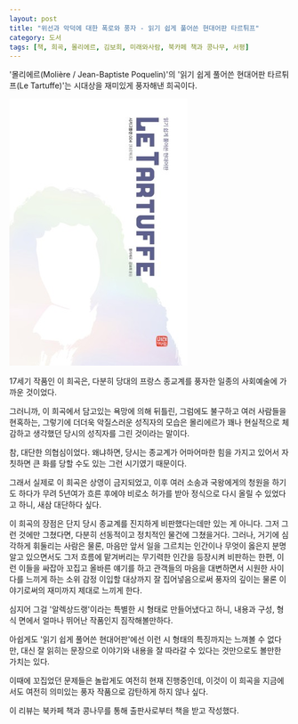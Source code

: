 ```yaml
---
layout: post
title: "위선과 악덕에 대한 폭로와 풍자 - 읽기 쉽게 풀어쓴 현대어판 타르튀프"
category: 도서
tags: [책, 희곡, 몰리에르, 김보희, 미래와사람, 북카페 책과 콩나무, 서평]
---
```


'몰리에르(Molière / Jean-Baptiste Poquelin)'의
'읽기 쉽게 풀어쓴 현대어판 타르튀프(Le Tartuffe)'는
시대상을 재미있게 풍자해낸 희곡이다.

![표지](/images/book/le-tartuffe-easy-to-read-modern-language-edition-book-h480.jpg)

17세기 작품인 이 희곡은,
다분히 당대의 프랑스 종교계를 풍자한 일종의 사회예술에 가까운 것이었다.

그러니까, 이 희곡에서 담고있는 욕망에 의해 뒤틀린,
그럼에도 불구하고 여러 사람들을 현혹하는,
그렇기에 더더욱 악질스러운 성직자의 모습은
몰리에르가 꽤나 현실적으로 체감하고 생각했던 당시의 성직자를 그린 것이라는 말이다.

참, 대단한 의협심이었다.
왜냐하면, 당시는 종교계가 어마어마한 힘을 가지고 있어서
자칫하면 큰 화를 당할 수도 있는 그런 시기였기 때문이다.

그래서 실제로 이 희곡은 상영이 금지되었고,
이후 여러 소송과 국왕에게의 청원을 하기도 하다가
무려 5년여가 흐른 후에야 비로소 허가를 받아 정식으로 다시 올릴 수 있었다고 하니,
새삼 대단하다 싶다.

이 희곡의 장점은 단지 당시 종교계를 진지하게 비판했다는데만 있는 게 아니다.
그저 그런 것에만 그쳤다면, 다분히 선동적이고 정치적인 물건에 그쳤을거다.
그러나, 거기에 심각하게 휘둘리는 사람은 물론,
마음만 앞서 일을 그르치는 인간이나
무엇이 옳은지 분명 알고 있으면서도 그저 흐름에 맡겨버리는 무기력한 인간을 등장시켜 비판하는 한편,
이런 이들을 싸잡아 꼬집고 올바른 얘기를 하고
관객들의 마음을 대변하면서 시원한 사이다를 느끼게 하는
소위 감정 이입할 대상까지 잘 집어넣음으로써
풍자의 깊이는 물론 이야기로써의 재미까지 제대로 느끼게 한다.

심지어 그걸 '알렉상드랭'이라는 특별한 시 형태로 만들어냈다고 하니,
내용과 구성, 형식 면에서 얼마나 뛰어난 작품인지 짐작해볼만하다.

아쉽게도 '읽기 쉽게 풀어쓴 현대어판'에선 이런 시 형태의 특징까지는 느껴볼 수 없다만,
대신 잘 읽히는 문장으로 이야기와 내용을 잘 따라갈 수 있다는 것만으로도 볼만한 가치는 있다.

이때에 꼬집었던 문제들은 놀랍게도 여전히 현재 진행중인데,
이것이 이 희곡을 지금에서도 여전히 의미있는 풍자 작품으로 감탄하게 하지 않나 싶다.



<div class="im im-info">
이 리뷰는 북카페 책과 콩나무를 통해 출판사로부터 책을 받고 작성했다.
</div>
